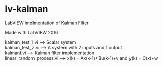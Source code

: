 # lv-kalman
LabVIEW implmentation of Kalman Filter  

Made with LabVIEW 2016

kalman_test_1.vi  --> Scalar system  
kalman_test_2.vi --> A system with 2 inputs and 1 output  
kalmanf.vi --> Kalman filter implementation  
linear_random_process.vi --> x(k) = Ax(k-1)+Bu(k-1)+v and y(k) = C(x)+w    

